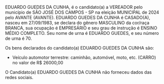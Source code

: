 EDUARDO GUEDES DA CUNHA, é o candidato(a) a VEREADOR pelo município de SÃO JOSÉ DOS CAMPOS - SP na eleição MUNICIPAL de 2024 pelo AVANTE (AVANTE). EDUARDO GUEDES DA CUNHA é CASADO(A), nasceu em 27/09/1983, se declara do gênero MASCULINO da cor/raça BRANCA, sua ocupação é EMPRESÁRIO e seu grau de instrução é ENSINO MÉDIO COMPLETO. Seu nome de urna é EDUARDO GUEDES, e seu número de urna é 70.

Os bens declarados do candidato(a) EDUARDO GUEDES DA CUNHA são: 
- Veículo automotor terrestre: caminhão, automóvel, moto, etc. (CARRO) no valor de R$ 26000,00

O Candidato(a) EDUARDO GUEDES DA CUNHA não forneceu dados das redes sociais.